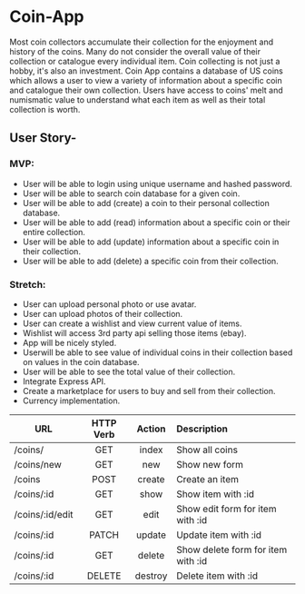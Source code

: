 # Coin-App

Most coin collectors accumulate their collection for the enjoyment and history of the coins.  Many do not consider the overall value of their collection or catalogue every individual item.  Coin collecting is not just a hobby, it's also an investment.  Coin App contains a database of US coins which allows a user to view a variety of information about a specific coin and catalogue their own collection.  Users have access to coins' melt and numismatic value to understand what each item as well as their total collection is worth.

## User Story-
### MVP:
  * User will be able to login using unique username and hashed password.
  * User will be able to search coin database for a given coin.
  * User will be able to add (create) a coin to their personal collection database.
  * User will be able to add (read) information about a specific coin or their entire collection.
  * User will be able to add (update) information about a specific coin in their collection.
  * User will be able to add (delete) a specific coin from their collection.

### Stretch:
  * User can upload personal photo or use avatar.
  * User can upload photos of their collection.
  * User can create a wishlist and view current value of items.
  * Wishlist will access 3rd party api selling those items (ebay).
  * App will be nicely styled.
  * Userwill be able to see value of individual coins in their collection based on values in the coin database.
  * User will be able to see the total value of their collection.
  * Integrate Express API.
  * Create a marketplace for users to buy and sell from their collection.
  * Currency implementation.

|URL        | HTTP Verb | Action | Description       |
|-----------|:---------:|:------:|:------------------|
|/coins/    | GET       | index  | Show all coins    |
|/coins/new | GET       | new    | Show new form     |
|/coins     | POST      | create | Create an item    |
|/coins/:id | GET       | show   | Show item with :id|
|/coins/:id/edit| GET   | edit   | Show edit form for item with :id|
|/coins/:id | PATCH     | update | Update item with :id |
|/coins/:id | GET       | delete | Show delete form for item with :id|
|/coins/:id | DELETE    | destroy| Delete item with :id|
